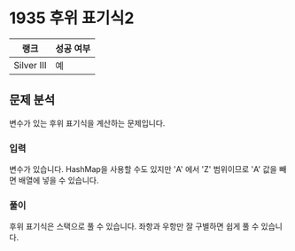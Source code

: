 # 1935 후위 표기식2

| 랭크       | 성공 여부 |
| ---------- | --------- |
| Silver III | 예        |

## 문제 분석

변수가 있는 후위 표기식을 계산하는 문제입니다.

### 입력

변수가 있습니다. HashMap을 사용할 수도 있지만 'A' 에서 'Z' 범위이므로 'A' 값을 빼면 배열에 넣을 수 있습니다.

### 풀이

후위 표기식은 스택으로 풀 수 있습니다. 좌항과 우항만 잘 구별하면 쉽게 풀 수 있습니다.
